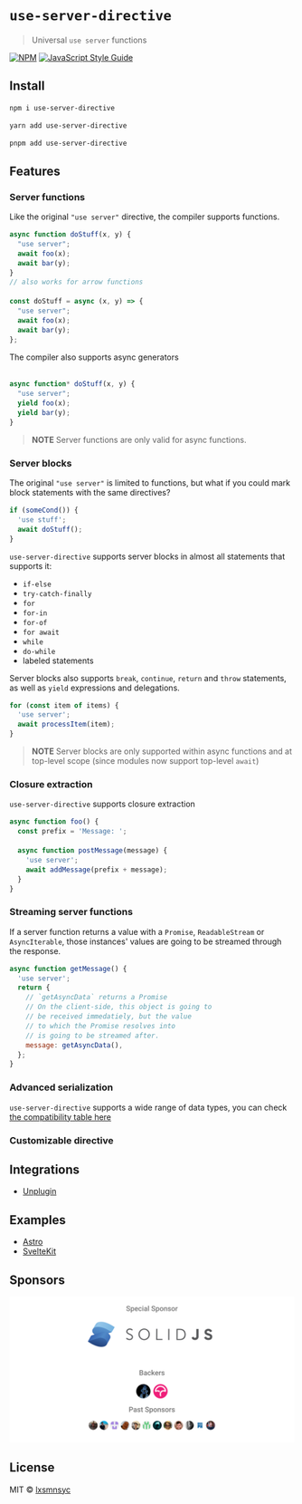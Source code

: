 # `use-server-directive`

> Universal `use server` functions

[![NPM](https://img.shields.io/npm/v/use-server-directive.svg)](https://www.npmjs.com/package/use-server-directive) [![JavaScript Style Guide](https://badgen.net/badge/code%20style/airbnb/ff5a5f?icon=airbnb)](https://github.com/airbnb/javascript)

## Install

```bash
npm i use-server-directive
```

```bash
yarn add use-server-directive
```

```bash
pnpm add use-server-directive
```

## Features

### Server functions

Like the original `"use server"` directive, the compiler supports functions.

```js
async function doStuff(x, y) {
  "use server";
  await foo(x);
  await bar(y);
}
// also works for arrow functions

const doStuff = async (x, y) => {
  "use server";
  await foo(x);
  await bar(y);
};
```

The compiler also supports async generators

```js

async function* doStuff(x, y) {
  "use server";
  yield foo(x);
  yield bar(y);
}
```

> **NOTE**
> Server functions are only valid for async functions.

### Server blocks

The original `"use server"` is limited to functions, but what if you could mark block statements with the same directives?

```js
if (someCond()) {
  'use stuff';
  await doStuff();
}
```

`use-server-directive` supports server blocks in almost all statements that supports it:

- `if-else`
- `try-catch-finally`
- `for`
- `for-in`
- `for-of`
- `for await`
- `while`
- `do-while`
- labeled statements

Server blocks also supports `break`, `continue`, `return` and `throw` statements, as well as `yield` expressions and delegations.

```js
for (const item of items) {
  'use server';
  await processItem(item);
}
```

> **NOTE**
> Server blocks are only supported within async functions and at top-level scope (since modules now support top-level `await`)

### Closure extraction

`use-server-directive` supports closure extraction

```js
async function foo() {
  const prefix = 'Message: ';

  async function postMessage(message) {
    'use server';
    await addMessage(prefix + message);
  }
}
```

### Streaming server functions

If a server function returns a value with a `Promise`, `ReadableStream` or `AsyncIterable`, those instances' values are going to be streamed through the response.

```js
async function getMessage() {
  'use server';
  return {
    // `getAsyncData` returns a Promise
    // On the client-side, this object is going to
    // be received immedatiely, but the value
    // to which the Promise resolves into
    // is going to be streamed after.
    message: getAsyncData(),
  };
}
```

### Advanced serialization

`use-server-directive` supports a wide range of data types, you can check [the compatibility table here](https://github.com/lxsmnsyc/seroval/blob/main/docs/compatibility.md#supported-types)

### Customizable directive

## Integrations

- [Unplugin](https://github.com/lxsmnsyc/use-server-directive/tree/main/packages/unplugin)

## Examples

- [Astro](https://github.com/lxsmnsyc/use-server-directive/tree/main/examples/astro)
- [SvelteKit](https://github.com/lxsmnsyc/use-server-directive/tree/main/examples/sveltekit)

## Sponsors

![Sponsors](https://github.com/lxsmnsyc/sponsors/blob/main/sponsors.svg?raw=true)

## License

MIT © [lxsmnsyc](https://github.com/lxsmnsyc)
